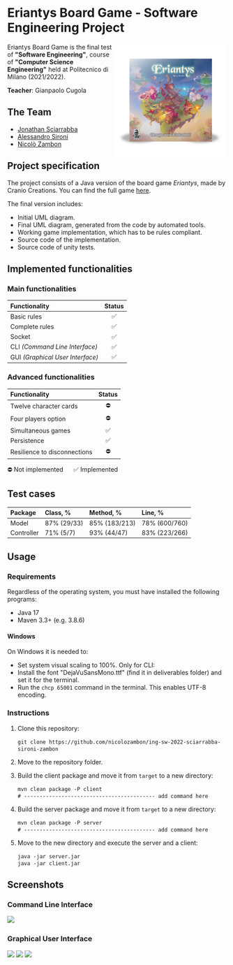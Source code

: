# Eriantys Board Game - Software Engineering Project

<img src="https://github.com/nicolozambon/ing-sw-2022-sciarrabba-sironi-zambon/blob/master/src/main/resources/assets/gui/images/Eriantys_Scatola.png?raw=true" width="260" align="right" />

Eriantys Board Game is the final test of **"Software Engineering"**, course of **"Computer Science Engineering"** held at Politecnico di Milano (2021/2022).

**Teacher**: Gianpaolo Cugola

## The Team
* [Jonathan Sciarrabba](https://github.com/jonnysciar)
* [Alessandro Sironi](https://github.com/alessandrosironi)
* [Nicolò Zambon](https://github.com/nicolozambon)

## Project specification
The project consists of a Java version of the board game *Eriantys*, made by Cranio Creations. You can find the full game [here](https://www.craniocreations.it/prodotto/eriantys/).

The final version includes:
* Initial UML diagram.
* Final UML diagram, generated from the code by automated tools.
* Working game implementation, which has to be rules compliant.
* Source code of the implementation.
* Source code of unity tests.

## Implemented functionalities

### Main functionalities
| Functionality                    | Status |
|:---------------------------------|:------:|
| Basic rules                      |   ✅    |
| Complete rules                   |   ✅    |
| Socket                           |   ✅    |
| CLI _(Command Line Interface)_   |   ✅    |
| GUI _(Graphical User Interface)_ |   ✅    |

### Advanced functionalities
| Functionality                | Status |
|:-----------------------------|:------:|
| Twelve character cards       |   ⛔    |
| Four players option          |   ⛔    |
| Simultaneous games           |   ✅    |
| Persistence                  |   ✅    |
| Resilience to disconnections |   ⛔    |

⛔ Not implemented &nbsp;&nbsp;&nbsp;&nbsp; ✅ Implemented

## Test cases
| Package    | Class, %    | Method, %     | Line, %       |
|:-----------|:------------|:--------------|:--------------|
| Model      | 87% (29/33) | 85% (183/213) | 78% (600/760) |
| Controller | 71% (5/7)   | 93% (44/47)   | 83% (223/266) |

## Usage

### Requirements

Regardless of the operating system, you must have installed the following programs:
- Java 17
- Maven 3.3+ (e.g. 3.8.6)

#### Windows
On Windows it is needed to:
- Set system visual scaling to 100%.
Only for CLI:
- Install the font "DejaVuSansMono.ttf" (find it in deliverables folder) and set it for the terminal.
- Run the `chcp 65001` command in the terminal. This enables UTF-8 encoding.

### Instructions
1. Clone this repository:
    ```shell
   git clone https://github.com/nicolozambon/ing-sw-2022-sciarrabba-sironi-zambon
   ```
2. Move to the repository folder.
3. Build the client package and move it from `target` to a new directory:

    ```shell
    mvn clean package -P client
    # ------------------------------------------ add command here
    ```
4. Build the server package and move it from `target` to a new directory:

    ```shell
    mvn clean package -P server
    # ------------------------------------------ add command here
    ```
5. Move to the new directory and execute the server and a client:
    ```shell
    java -jar server.jar
    java -jar client.jar
    ```

## Screenshots
### Command Line Interface
<img src="https://github.com/nicolozambon/ing-sw-2022-sciarrabba-sironi-zambon/blob/master/deliverables/screenshots/demo_cli.png?raw=true" />

### Graphical User Interface
<img src="https://github.com/nicolozambon/ing-sw-2022-sciarrabba-sironi-zambon/blob/master/deliverables/screenshots/demo_gui_start.png?raw=true" />

<img src="https://github.com/nicolozambon/ing-sw-2022-sciarrabba-sironi-zambon/blob/master/deliverables/screenshots/demo_gui_lobby.png?raw=true" />

<img src="https://github.com/nicolozambon/ing-sw-2022-sciarrabba-sironi-zambon/blob/master/deliverables/screenshots/demo_gui.png?raw=true" />
